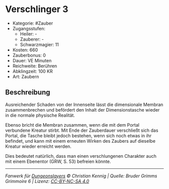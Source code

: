 # Verschlinger 3

- Kategorie: #Zauber
- Zugangsstufen:
  - Heiler: -
  - Zauberer: -
  - Schwarzmagier: 11
- Kosten: 660
- Zauberbonus: 0
- Dauer: VE Minuten
- Reichweite: Berühren
- Abklingzeit: 100 KR
- Art: Zaubern

## Beschreibung

Ausreichender Schaden von der Innenseite lässt die dimensionale Membran zusammenbrechen und befördert den Inhalt der Dimensionstasche wieder in die normale physische Realität.

Ebenso bricht die Membran zusammen, wenn die mit dem Portal verbundene Kreatur stirbt. Mit Ende der Zauberdauer verschließt sich das Portal, die Tasche bleibt jedoch bestehen, wenn sich noch etwas in ihr befindet, und kann mit einem erneuten Wirken des Zaubers auf dieselbe Kreatur wieder erreicht werden.

Dies bedeutet natürlich, dass man einen verschlungenen Charakter auch mit einem Ebenentor (GRW, S. 53) befreien könnte.

---

_Fanwerk für [Dungeonslayers](https://www.dungeonslayers.net/) © Christian Kennig | Quelle: Bruder Grimms Grimmoire 6 | Lizenz: [CC-BY-NC-SA 4.0](https://creativecommons.org/licenses/by-nc-sa/4.0/deed.de)_
